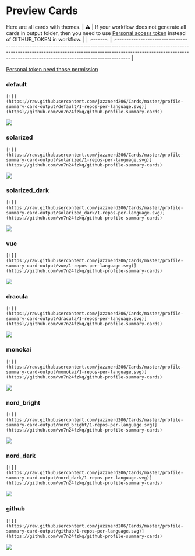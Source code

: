 
# Preview Cards

Here are all cards with themes.
| :warning: | If your workflow does not generate all cards in output folder, then you need to use [Personal access token](https://docs.github.com/en/actions/configuring-and-managing-workflows/creating-and-storing-encrypted-secrets) instead of GITHUB_TOKEN in workflow. |
| :-------: | :------------------------------------------------------------------------------------------------------------------------------------------------------------------------------------------------------------------------------------------------ |

[Personal token need those permission](https://github.com/vn7n24fzkq/github-profile-summary-cards/wiki/Personal-access-token-permissions)


### default


```
[![](https://raw.githubusercontent.com/jazznerd206/Cards/master/profile-summary-card-output/default/1-repos-per-language.svg)](https://github.com/vn7n24fzkq/github-profile-summary-cards)
```
![](https://raw.githubusercontent.com/jazznerd206/Cards/master/profile-summary-card-output/default/1-repos-per-language.svg)


### solarized


```
[![](https://raw.githubusercontent.com/jazznerd206/Cards/master/profile-summary-card-output/solarized/1-repos-per-language.svg)](https://github.com/vn7n24fzkq/github-profile-summary-cards)
```
![](https://raw.githubusercontent.com/jazznerd206/Cards/master/profile-summary-card-output/solarized/1-repos-per-language.svg)


### solarized_dark


```
[![](https://raw.githubusercontent.com/jazznerd206/Cards/master/profile-summary-card-output/solarized_dark/1-repos-per-language.svg)](https://github.com/vn7n24fzkq/github-profile-summary-cards)
```
![](https://raw.githubusercontent.com/jazznerd206/Cards/master/profile-summary-card-output/solarized_dark/1-repos-per-language.svg)


### vue


```
[![](https://raw.githubusercontent.com/jazznerd206/Cards/master/profile-summary-card-output/vue/1-repos-per-language.svg)](https://github.com/vn7n24fzkq/github-profile-summary-cards)
```
![](https://raw.githubusercontent.com/jazznerd206/Cards/master/profile-summary-card-output/vue/1-repos-per-language.svg)


### dracula


```
[![](https://raw.githubusercontent.com/jazznerd206/Cards/master/profile-summary-card-output/dracula/1-repos-per-language.svg)](https://github.com/vn7n24fzkq/github-profile-summary-cards)
```
![](https://raw.githubusercontent.com/jazznerd206/Cards/master/profile-summary-card-output/dracula/1-repos-per-language.svg)


### monokai


```
[![](https://raw.githubusercontent.com/jazznerd206/Cards/master/profile-summary-card-output/monokai/1-repos-per-language.svg)](https://github.com/vn7n24fzkq/github-profile-summary-cards)
```
![](https://raw.githubusercontent.com/jazznerd206/Cards/master/profile-summary-card-output/monokai/1-repos-per-language.svg)


### nord_bright


```
[![](https://raw.githubusercontent.com/jazznerd206/Cards/master/profile-summary-card-output/nord_bright/1-repos-per-language.svg)](https://github.com/vn7n24fzkq/github-profile-summary-cards)
```
![](https://raw.githubusercontent.com/jazznerd206/Cards/master/profile-summary-card-output/nord_bright/1-repos-per-language.svg)


### nord_dark


```
[![](https://raw.githubusercontent.com/jazznerd206/Cards/master/profile-summary-card-output/nord_dark/1-repos-per-language.svg)](https://github.com/vn7n24fzkq/github-profile-summary-cards)
```
![](https://raw.githubusercontent.com/jazznerd206/Cards/master/profile-summary-card-output/nord_dark/1-repos-per-language.svg)


### github


```
[![](https://raw.githubusercontent.com/jazznerd206/Cards/master/profile-summary-card-output/github/1-repos-per-language.svg)](https://github.com/vn7n24fzkq/github-profile-summary-cards)
```
![](https://raw.githubusercontent.com/jazznerd206/Cards/master/profile-summary-card-output/github/1-repos-per-language.svg)

